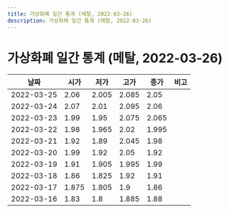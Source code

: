 ```yaml
---
title: 가상화폐 일간 통계 (메탈, 2022-03-26)
description: 가상화폐 일간 통계 (메탈, 2022-03-26)
---
```


가상화폐 일간 통계 (메탈, 2022-03-26)
===

|날짜|시가|저가|고가|종가|비고|
|--|--|--|--|--|--|
|2022-03-25|2.06|2.005|2.085|2.05|    |
|2022-03-24|2.07|2.01|2.095|2.06|    |
|2022-03-23|1.99|1.95|2.075|2.065|    |
|2022-03-22|1.98|1.965|2.02|1.995|    |
|2022-03-21|1.92|1.89|2.045|1.98|    |
|2022-03-20|1.99|1.92|2.05|1.92|    |
|2022-03-19|1.91|1.905|1.995|1.99|    |
|2022-03-18|1.86|1.825|1.92|1.91|    |
|2022-03-17|1.875|1.805|1.9|1.86|    |
|2022-03-16|1.83|1.8|1.885|1.88|    |
